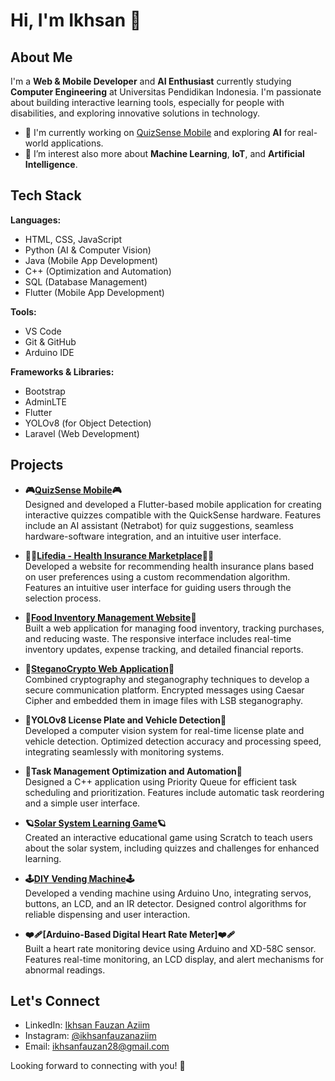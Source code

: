 # Hi, I'm Ikhsan 👋

## About Me

I'm a **Web & Mobile Developer** and **AI Enthusiast** currently studying **Computer Engineering** at Universitas Pendidikan Indonesia. I'm passionate about building interactive learning tools, especially for people with disabilities, and exploring innovative solutions in technology.

- 🔭 I'm currently working on [QuizSense Mobile](https://github.com/ikhsanfauzan2812/netradapt_mobile) and exploring **AI** for real-world applications.
- 🌱 I’m interest also more about **Machine Learning**, **IoT**, and **Artificial Intelligence**.

## Tech Stack

**Languages:**
- HTML, CSS, JavaScript
- Python (AI & Computer Vision)
- Java (Mobile App Development)
- C++ (Optimization and Automation)
- SQL (Database Management)
- Flutter (Mobile App Development)

**Tools:**
- VS Code
- Git & GitHub
- Arduino IDE

**Frameworks & Libraries:**
- Bootstrap
- AdminLTE
- Flutter
- YOLOv8 (for Object Detection)
- Laravel (Web Development)

## Projects

- **🎮[QuizSense Mobile](https://github.com/ikhsanfauzanaziim/netradapt_mobile)🎮**  
  Designed and developed a Flutter-based mobile application for creating interactive quizzes compatible with the QuickSense hardware. Features include an AI assistant (Netrabot) for quiz suggestions, seamless hardware-software integration, and an intuitive user interface.

- **👨‍⚕️[Lifedia - Health Insurance Marketplace](https://github.com/ikhsanfauzanaziim/lifedia-web-v1)👨‍⚕️**  
  Developed a website for recommending health insurance plans based on user preferences using a custom recommendation algorithm. Features an intuitive user interface for guiding users through the selection process.

- **🥗[Food Inventory Management Website](https://github.com/ikhsanfauzanaziim/raw-food-management-website)🥗**  
  Built a web application for managing food inventory, tracking purchases, and reducing waste. The responsive interface includes real-time inventory updates, expense tracking, and detailed financial reports.

- **🔏[SteganoCrypto Web Application](https://github.com/ikhsanfauzanaziim/web-stegano-crypto-v1)🔏**  
  Combined cryptography and steganography techniques to develop a secure communication platform. Encrypted messages using Caesar Cipher and embedded them in image files with LSB steganography.

- **🚦YOLOv8 License Plate and Vehicle Detection🚦**  
  Developed a computer vision system for real-time license plate and vehicle detection. Optimized detection accuracy and processing speed, integrating seamlessly with monitoring systems.

- **📂Task Management Optimization and Automation📂**  
  Designed a C++ application using Priority Queue for efficient task scheduling and prioritization. Features include automatic task reordering and a simple user interface.

- **🪐[Solar System Learning Game](https://scratch.mit.edu/projects/881481041/)🪐**  
  Created an interactive educational game using Scratch to teach users about the solar system, including quizzes and challenges for enhanced learning.

- **🕹️[DIY Vending Machine](https://docs.google.com/presentation/d/1BTxAkalkiVCBJdnkRO9cD3jEcrN7iA4u/edit#slide=id.p1)🕹️**  
  Developed a vending machine using Arduino Uno, integrating servos, buttons, an LCD, and an IR detector. Designed control algorithms for reliable dispensing and user interaction.

- **❤️‍🩹[Arduino-Based Digital Heart Rate Meter]❤️‍🩹**  
  Built a heart rate monitoring device using Arduino and XD-58C sensor. Features real-time monitoring, an LCD display, and alert mechanisms for abnormal readings.
  
## Let's Connect

- LinkedIn: [Ikhsan Fauzan Aziim](https://www.linkedin.com/in/ikhsanfauzan/)
- Instagram: [@ikhsanfauzanaziim](https://instagram.com/ikhsanfauzan28)
- Email: ikhsanfauzan28@gmail.com

Looking forward to connecting with you! 🚀
